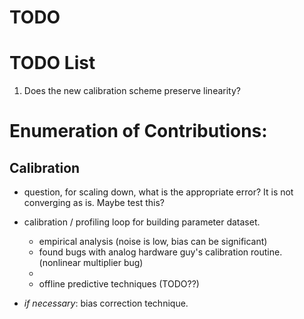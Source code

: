 # TODO
# TODO List

1. Does the new calibration scheme preserve linearity?

# Enumeration of Contributions:

## Calibration

 - question, for scaling down, what is the appropriate error? It is not converging as is. Maybe test this?
 
 - calibration / profiling loop for building parameter dataset.
   - empirical analysis (noise is low, bias can be significant)
   - found bugs with analog hardware guy's calibration routine. (nonlinear multiplier bug)
   - 
   - offline predictive techniques (TODO??)
   
 - *if necessary*: bias correction technique. 
